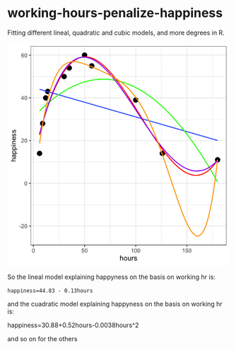 # working-hours-penalize-happiness
Fitting different lineal, quadratic and cubic models, and more degrees in R.

<p class="aligncenter">
    <img src="different models.png" alt="centered image" />
</p>

So the lineal model explaining happyness on the basis on working hr is:

    happiness=44.83 - 0.13hours

and the cuadratic model explaining happyness on the basis on working hr is:

happiness=30.88+0.52hours-0.0038hours^2

and so on for the others

